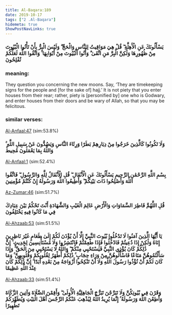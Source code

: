 ```yaml
---
title: Al-Baqara:189
date: 2019-10-17
tags: ["2 .Al-Baqara"]
hidemeta: true 
ShowPostNavLinks: true 
---
```

### يَسْأَلُونَكَ عَنِ الْأَهِلَّةِ ۖ قُلْ هِيَ مَوَاقِيتُ لِلنَّاسِ وَالْحَجِّ ۗ وَلَيْسَ الْبِرُّ بِأَنْ تَأْتُوا الْبُيُوتَ مِنْ ظُهُورِهَا وَلَٰكِنَّ الْبِرَّ مَنِ اتَّقَىٰ ۗ وَأْتُوا الْبُيُوتَ مِنْ أَبْوَابِهَا ۚ وَاتَّقُوا اللَّهَ لَعَلَّكُمْ تُفْلِحُونَ
### meaning: 
They question you concerning the new moons. Say, ‘They are timekeeping signs for the people and [for the sake of] hajj.’ It is not piety that you enter houses from their rear; rather, piety is [personified by] one who is Godwary, and enter houses from their doors and be wary of Allah, so that you may be felicitous.
### similar verses: 

[Al-Anfaal:47](/8/47) (sim:53.8%)

### وَلَا تَكُونُوا كَالَّذِينَ خَرَجُوا مِنْ دِيَارِهِمْ بَطَرًا وَرِئَاءَ النَّاسِ وَيَصُدُّونَ عَنْ سَبِيلِ اللَّهِ ۚ وَاللَّهُ بِمَا يَعْمَلُونَ مُحِيطٌ

[Al-Anfaal:1](/8/1) (sim:52.4%)

### بِسْمِ اللَّهِ الرَّحْمَٰنِ الرَّحِيمِ يَسْأَلُونَكَ عَنِ الْأَنْفَالِ ۖ قُلِ الْأَنْفَالُ لِلَّهِ وَالرَّسُولِ ۖ فَاتَّقُوا اللَّهَ وَأَصْلِحُوا ذَاتَ بَيْنِكُمْ ۖ وَأَطِيعُوا اللَّهَ وَرَسُولَهُ إِنْ كُنْتُمْ مُؤْمِنِينَ

[Az-Zumar:46](/39/46) (sim:51.7%)

### قُلِ اللَّهُمَّ فَاطِرَ السَّمَاوَاتِ وَالْأَرْضِ عَالِمَ الْغَيْبِ وَالشَّهَادَةِ أَنْتَ تَحْكُمُ بَيْنَ عِبَادِكَ فِي مَا كَانُوا فِيهِ يَخْتَلِفُونَ

[Al-Ahzaab:53](/33/53) (sim:51.5%)

### يَا أَيُّهَا الَّذِينَ آمَنُوا لَا تَدْخُلُوا بُيُوتَ النَّبِيِّ إِلَّا أَنْ يُؤْذَنَ لَكُمْ إِلَىٰ طَعَامٍ غَيْرَ نَاظِرِينَ إِنَاهُ وَلَٰكِنْ إِذَا دُعِيتُمْ فَادْخُلُوا فَإِذَا طَعِمْتُمْ فَانْتَشِرُوا وَلَا مُسْتَأْنِسِينَ لِحَدِيثٍ ۚ إِنَّ ذَٰلِكُمْ كَانَ يُؤْذِي النَّبِيَّ فَيَسْتَحْيِي مِنْكُمْ ۖ وَاللَّهُ لَا يَسْتَحْيِي مِنَ الْحَقِّ ۚ وَإِذَا سَأَلْتُمُوهُنَّ مَتَاعًا فَاسْأَلُوهُنَّ مِنْ وَرَاءِ حِجَابٍ ۚ ذَٰلِكُمْ أَطْهَرُ لِقُلُوبِكُمْ وَقُلُوبِهِنَّ ۚ وَمَا كَانَ لَكُمْ أَنْ تُؤْذُوا رَسُولَ اللَّهِ وَلَا أَنْ تَنْكِحُوا أَزْوَاجَهُ مِنْ بَعْدِهِ أَبَدًا ۚ إِنَّ ذَٰلِكُمْ كَانَ عِنْدَ اللَّهِ عَظِيمًا

[Al-Ahzaab:33](/33/33) (sim:51.4%)

### وَقَرْنَ فِي بُيُوتِكُنَّ وَلَا تَبَرَّجْنَ تَبَرُّجَ الْجَاهِلِيَّةِ الْأُولَىٰ ۖ وَأَقِمْنَ الصَّلَاةَ وَآتِينَ الزَّكَاةَ وَأَطِعْنَ اللَّهَ وَرَسُولَهُ ۚ إِنَّمَا يُرِيدُ اللَّهُ لِيُذْهِبَ عَنْكُمُ الرِّجْسَ أَهْلَ الْبَيْتِ وَيُطَهِّرَكُمْ تَطْهِيرًا
